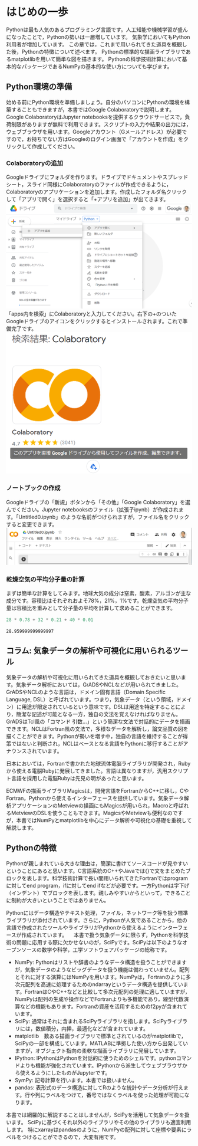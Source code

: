 # はじめの一歩

Pythonは最も人気のあるプログラミング言語です。人工知能や機械学習が盛んになったことで，Pythonの勢いは一層増しています。
気象学においてもPython利用者が増加しています。
この章では，これまで用いられてきた道具を概観した後，Pythonの特徴について述べます。
Pythonの標準的な描画ライブラリであるmatplotlibを用いて簡単な図を描きます。
Pythonの科学技術計算において基本的なパッケージであるNumPyの基本的な使い方についても学びます。

## Python環境の準備

始める前にPython環境を準備しましょう。自分のパソコンにPythonの環境を構築することもできますが，本書ではGoogle Colaboratoryで説明します。Google ColaboratoryはJupyter notebooksを提供するクラウドサービスで，負荷制限がありますが無料で利用できます。スクリプトの入力や結果の出力には，ウェブブラウザを用います。Googleアカウント（Gメールアドレス）が必要ですので，お持ちでない方はGoogleのログイン画面で「アカウントを作成」をクリックして作成してください。

### Colaboratoryの追加

Googleドライブにフォルダを作ります。ドライブでドキュメントやスプレッドシート，スライド同様にColaboratoryのファイルが作成できるように，Colaboratoryのアプリケーションを追加します。作成したフォルダ名クリックして「アプリで開く」を選択すると「+アプリを追加」が出てきます。
![drive](figures/drive.png)
「apps内を検索」にColaboratoryと入力してください。右下の+のついたGoogleドライブのアイコンをクリックするとインストールされます。これで準備完了です。
![install](figures/install.png)

### ノートブックの作成

Googleドライブの「新規」ボタンから「その他」「Google Colaboratory」を選んでください。Jupyter notebooksのファイル（拡張子ipynb）が作成されます。「Untitled0.ipynb」のような名前がつけられますが，ファイル名をクリックすると変更できます。
![ipynb](figures/ipynb.png)

### 乾燥空気の平均分子量の計算

まずは簡単な計算をしてみます。地球大気の成分は窒素，酸素，アルゴンが主な成分です。容積比はそれぞれおよそ78%，21%，1%です。乾燥空気の平均分子量は容積比を重みとして分子量の平均を計算して求めることができます。


```python
28 * 0.78 + 32 * 0.21 + 40 * 0.01
```




    28.959999999999997



## コラム: 気象データの解析や可視化に用いられるツール

気象データの解析や可視化に用いられてきた道具を概観しておきたいと思います。気象データ解析においては，GrADSやNCLなどが用いられてきました。GrADSやNCLのような言語は，ドメイン固有言語（Domain Specific Language, DSL）と呼ばれています。つまり，気象データ（という領域，ドメイン）に用途が限定されているという意味です。DSLは用途を特定することにより，簡潔な記述が可能となる一方，独自の文法を覚えなければなりません。GrADSはTcl風の「コマンド 引数...」という簡潔な文法で対話的にデータを描画できます。NCLはFortran風の文法で，多様なデータを解析し，論文品質の図を描くことができます。Pythonが勢いを増す中，独自の言語を維持することが得策ではないと判断され，NCLはベースとなる言語をPythonに移行することがアナウンスされています。

日本においては，Fortranで書かれた地球流体電脳ライブラリが開発され，Rubyから使える電脳Rubyに発展してきました。言語は異なりますが，汎用スクリプト言語を採用した電脳Rubyは先見の明があったと思います。

ECMWFの描画ライブラリMagicsは，開発言語をFortranからC++に移し，CやFortran，Pythonから使えるインターフェースを提供しています。気象データ解析アプリケーションのMetviewの描画にもMagicsが用いられ，Macroと呼ばれるMetviewのDSLを使うこともできます。MagicsやMetviewも便利なのですが，本書ではNumPyとmatplotlibを中心にデータ解析や可視化の基礎を重視して解説します。

## Pythonの特徴

Pythonが親しまれている大きな理由は，簡潔に書けてソースコードが見やすいということにあると思います。C言語系統のC++やJavaでは{}で文をまとめたブロックを表します。科学技術計算で長い間用いられてきたFortranではprogramに対してend program，ifに対してend ifなどが必要です。一方Pythonは字下げ（インデント）でブロックを表します。親しみやすいからといって，できることに制約が大きいということではありません。

Pythonにはデータ構造やテキスト処理，ファイル，ネットワーク等を扱う標準ライブラリが添付されています。さらに，Pythonが人気であることから，他の言語で作成されたツールやライブラリがPythonから使えるようにインターフェースが作成されています。
　本書で扱う気象データに限らず，Pythonを科学技術の問題に応用する際に欠かせないのが，SciPyです。SciPyは以下のようなオープンソースの数学や科学，工学ソフトウェアパッケージの総称です。
* NumPy: Pythonはリストや辞書のようなデータ構造を扱うことができますが，気象データのようなビッグデータを扱う機能は備わっていません。配列とそれに対する演算にはNumPyを用います。NumPyは，Fortranのように多次元配列を高速に処理するためのndarrayというデータ構造を提供しています。FortranはCやC++などと比較して多次元配列の処理に適していますが，NumPyは配列の生成や操作などでFortranよりも多機能であり，線型代数演算などの機能もあります。Fortranの資産を活用するためのf2pyが含まれています。
* SciPy: 通常はそれに含まれるSciPyライブラリを指します。SciPyライブラリには，数値積分，内挿，最適化などが含まれています。
* matplotlib　数ある描画ライブラリで標準とされているのがmatplotlibで，SciPyの一部を構成しています。MATLABに準拠した使い方から出発していますが，オブジェクト指向の柔軟な描画ライブラリに発展しています。
* IPython: IPythonはPythonを対話的に使うためのシェルです。pythonコマンドよりも機能が強化されています。IPythonから派生してウェブブラウザから使えるようにしたものがJupyterです。
* SymPy: 記号計算を行います。本書では扱いません。
* pandas: 表形式のデータ構造に対してRのような統計やデータ分析が行えます。行や列にラベルをつけて，番号ではなくラベルを使った処理が可能になります。

本書では網羅的に解説することはしませんが，SciPyを活用して気象データを扱います。
SciPyに基づくそれ以外のライブラリやその他のライブラリも適宜利用します。
特にxarrayはpandasのように，NumPyの配列に対して座標や要素にラベルをつけることができるので，大変有用です。
